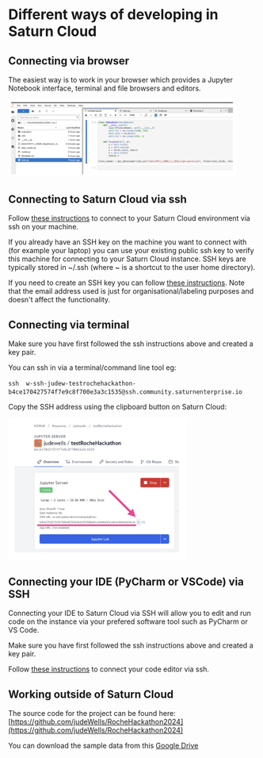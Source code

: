 # Different ways of developing in Saturn Cloud 

## Connecting via browser

The easiest way is to work in your browser which provides a Jupyter Notebook interface, terminal and file browsers and editors.

  <img src='../images/saturn-notebook.jpg' width='460'>

## Connecting to Saturn Cloud via ssh

Follow [these instructions](https://saturncloud.io/docs/using-saturn-cloud/ide_ssh/) to connect to your Saturn Cloud environment via ssh on your machine.


If you already have an SSH key on the machine you want to connect with (for example your laptop) you can use your existing public ssh key to verify this machine for connecting to your Saturn Cloud instance. SSH keys are typically stored in ~/.ssh (where ~ is a shortcut to the user home directory).

If you need to create an SSH key you can follow [these instructions](https://docs.github.com/en/authentication/connecting-to-github-with-ssh/generating-a-new-ssh-key-and-adding-it-to-the-ssh-agent). Note that the email address used is just for organisational/labeling purposes and doesn't affect the functionality.


## Connecting via terminal 

Make sure you have first followed the ssh instructions above and created a key pair.

You can ssh in via a terminal/command line tool eg:

`​ssh  w-ssh-judew-testrochehackathon-b4ce170427574f7e9c8f700e3a3c1535@ssh.community.saturnenterprise.io`

Copy the SSH address using the clipboard button on Saturn Cloud:

  <img src='../images/saturn-ssh.jpg' width='360'>


## Connecting your IDE (PyCharm or VSCode) via SSH

Connecting your IDE to Saturn Cloud via SSH will allow you to edit and run code on the instance via your prefered software tool such as PyCharm or VS Code.

Make sure you have first followed the ssh instructions above and created a key pair.

Follow [these instructions](https://saturncloud.io/docs/using-saturn-cloud/ide_ssh/#connect-to-an-external-ide) to connect your code editor via ssh.

## Working outside of Saturn Cloud 

The source code for the project can be found here: [https://github.com/judeWells/RocheHackathon2024](https://github.com/judeWells/RocheHackathon2024)

You can download the sample data from this [Google Drive](https://drive.google.com/drive/folders/1QoT9-IfC4W5KzNpU-ONkLtyKxBDeNQnd?usp=sharing)